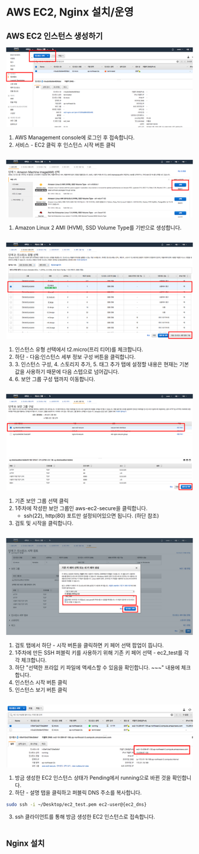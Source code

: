 # AWS EC2, Nginx 설치/운영
## AWS EC2 인스턴스 생성하기

![](./ec2-1.png)
1. AWS Management console에 로그인 후 접속합니다.
2. 서비스 - EC2 클릭 후 인스턴스 시작 버튼 클릭
</br></br>

![](./ec2-2.png)

1. Amazon Linux 2 AMI (HVM), SSD Volume Type를 기반으로 생성합니다.
</br></br>

![](./ec2-3.png)
1. 인스턴스 유형 선택에서 t2.micro(프리 티어)를 체크합니다.
2. 하단 - 다음:인스턴스 세부 정보 구성 버튼을 클릭합니다.
3. 3\. 인스턴스 구성, 4\. 스토리지 추가, 5\. 태그 추가 탭에 설정할 내용은 현재는 기본 값을 사용하기 때문에 다음 스텝으로 넘어갑니다.
4. 6\. 보안 그룹 구성 탭까지 이동합니다.
</br></br>

![](./ec2-4.png)
1. 기존 보안 그룹 선택 클릭
2. 1주차에 작성한 보안 그룹인 aws-ec2-secure을 클릭합니다.
    - ssh(22), http(80) 포트만 설정되어있으면 됩니다. (하단 참조)
3. 검토 및 시작을 클릭합니다.
</br></br>

![](./ec2-5.png)

1. 검토 탭에서 하단 - 시작 버튼을 클릭하면 키 페어 선택 팝업이 뜹니다.
2. 1주차에 만든 SSH 퍼블릭 키를 사용하기 위해 기존 키 페어 선택 - ec2_test를 각각 체크합니다.
3. 하단 "선택한 프라잆 키 파일에 액세스할 수 있음을 확인합니다. ~~~" 내용에 체크합니다.
4. 인스턴스 시작 버튼 클릭
5. 인스턴스 보기 버튼 클릭
</br></br>

![](./ec2-6.png)
1. 방금 생성한 EC2 인스턴스 상태가 Pending에서 running으로 바뀐 것을 확인합니다.
2. 하단 - 설명 탭을 클릭하고 퍼블릭 DNS 주소를 복사합니다.
```bash
sudo ssh -i ~/Desktop/ec2_test.pem ec2-user@{ec2_dns}
```
3. ssh 클라이언트를 통해 방금 생성한 EC2 인스턴스로 접속합니다.
</br></br>

## Nginx 설치
```bash

```